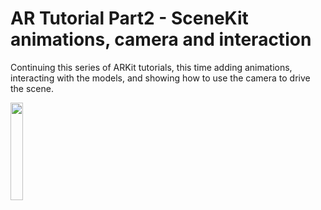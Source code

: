 # AR Tutorial Part2 - SceneKit animations, camera and interaction

Continuing this series of ARKit tutorials, this time adding animations, interacting with the models, and showing how to use the camera to drive the scene.

<img src="https://github.com/AbovegroundDan/ARTutorial_Part2/blob/master/eye_patrol.gif" width="20%" height="20%">
